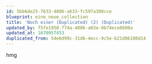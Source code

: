 ```yaml
---
id: 5bb6de25-7633-4806-a633-fc597a388cce
blueprint: eine_neue_collection
title: 'Noch einer (Duplicated) (2) (Duplicated)'
updated_by: f5fe1958-774a-4886-a03e-0b74ece8600a
updated_at: 1670957453
duplicated_from: 54e6d99c-31d6-4ecc-9c5e-b21d86108d14
---
```

hmg